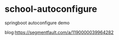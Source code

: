 # school-autoconfigure
springboot autoconfigure demo

blog:https://segmentfault.com/a/1190000039964282
